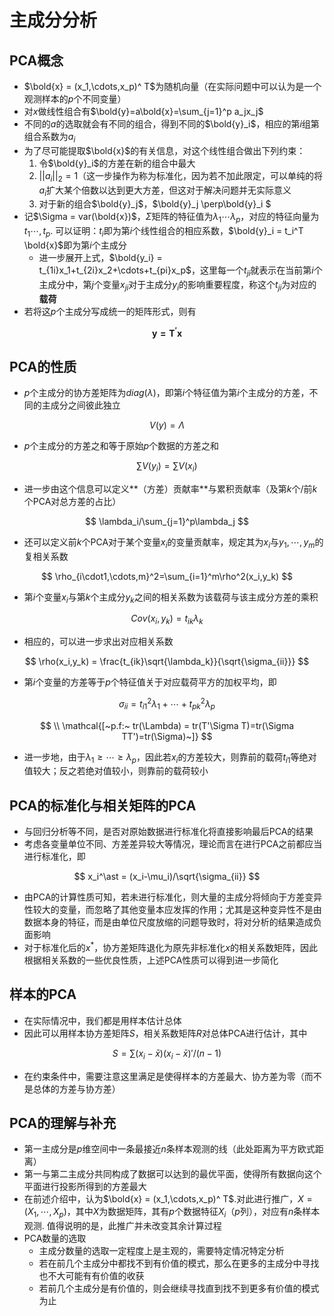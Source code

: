 # 主成分分析

## PCA概念

- $\bold{x} = (x_1,\cdots,x_p)^ T$为随机向量（在实际问题中可以认为是一个观测样本的$p$个不同变量）
- 对$x$做线性组合有$\bold{y}=a\bold{x}=\sum_{j=1}^p a_jx_j$
- 不同的$a$的选取就会有不同的组合，得到不同的$\bold{y}_i$，相应的第$i$组第组合系数为$a_i$
- 为了尽可能提取$\bold{x}$的有关信息，对这个线性组合做出下列约束：
  1. 令$\bold{y}_i$的方差在新的组合中最大
  2. $||a_i||_2=1$（这一步操作为称为标准化，因为若不加此限定，可以单纯的将$a_i$扩大某个倍数以达到更大方差，但这对于解决问题并无实际意义
  3. 对于新的组合$\bold{y}_j$，$\bold{y}_j \perp\bold{y}_i $
- 记$\Sigma = var(\bold{x})$，$\Sigma$矩阵的特征值为$\lambda_1\cdots\lambda_p$，对应的特征向量为$t_1\cdots,t_p$. 可以证明：$t_i$即为第$i$个线性组合的相应系数，$\bold{y}_i = t_i^T \bold{x}$即为第$i$个主成分
  - 进一步展开上式，$\bold{y_i} = t_{1i}x_1+t_{2i}x_2+\cdots+t_{pi}x_p$，这里每一个$t_{ji}$就表示在当前第$i$个主成分中，第$j$个变量$x_{ji}$对于主成分$y_i$的影响重要程度，称这个$t_{ji}$为对应的**载荷**
- 若将这$p$个主成分写成统一的矩阵形式，则有

$$
\mathbf{y=T^\prime x}
$$

## PCA的性质

- $p$个主成分的协方差矩阵为$diag(\lambda)$，即第$i$个特征值为第$i$个主成分的方差，不同的主成分之间彼此独立

$$
V(y)=\Lambda
$$

- $p$个主成分的方差之和等于原始$p$个数据的方差之和

$$
\sum V(y_i) = \sum V(x_i)
$$

- 进一步由这个信息可以定义**（方差）贡献率**与累积贡献率（及第$k$个/前$k$个PCA对总方差的占比）

$$
\lambda_i/\sum_{j=1}^p\lambda_j
$$

- 还可以定义前$k$个PCA对于某个变量$x_i$的变量贡献率，规定其为$x_i$与$y_1,\cdots,y_m$的复相关系数

$$
\rho_{i\cdot1,\cdots,m}^2=\sum_{i=1}^m\rho^2(x_i,y_k)
$$

- 第$i$个变量$x_i$与第$k$个主成分$y_k$之间的相关系数为该载荷与该主成分方差的乘积

$$
Cov(x_i,y_k)=t_{ik}\lambda_{k}
$$

- 相应的，可以进一步求出对应相关系数

$$
\rho(x_i,y_k) = \frac{t_{ik}\sqrt{\lambda_k}}{\sqrt{\sigma_{ii}}}
$$

- 第$i$个变量的方差等于$p$个特征值关于对应载荷平方的加权平均，即

$$
\sigma_{ii}=t_{i1}^2\lambda_1+\cdots+t_{pk}^2\lambda_p
$$

$$
\\ \mathcal{[~p.f:~ tr(\Lambda) = tr(T'\Sigma T)=tr(\Sigma TT')=tr(\Sigma)~]}
$$

- 进一步地，由于$\lambda_1\ge\cdots\ge\lambda_{p}$，因此若$x_i$的方差较大，则靠前的载荷$t_{i1}$等绝对值较大；反之若绝对值较小，则靠前的载荷较小

## PCA的标准化与相关矩阵的PCA

- 与回归分析等不同，是否对原始数据进行标准化将直接影响最后PCA的结果
- 考虑各变量单位不同、方差差异较大等情况，理论而言在进行PCA之前都应当进行标准化，即

$$
x_i^\ast = (x_i-\mu_i)/\sqrt{\sigma_{ii}}
$$

- 由PCA的计算性质可知，若未进行标准化，则大量的主成分将倾向于方差变异性较大的变量，而忽略了其他变量本应发挥的作用；尤其是这种变异性不是由数据本身的特征，而是由单位尺度放缩的问题导致时，将对分析的结果造成负面影响
- 对于标准化后的$x^*$，协方差矩阵退化为原先非标准化$x$的相关系数矩阵，因此根据相关系数的一些优良性质，上述PCA性质可以得到进一步简化

## 样本的PCA

- 在实际情况中，我们都是用样本估计总体
- 因此可以用样本协方差矩阵$S$，相关系数矩阵$R$对总体PCA进行估计，其中

$$
S=\sum(x_i-\bar x)(x_i-\bar x)'/(n-1)
$$

- 在约束条件中，需要注意这里满足是使得样本的方差最大、协方差为零（而不是总体的方差与协方差）

## PCA的理解与补充

- 第一主成分是$p$维空间中一条最接近$n$条样本观测的线（此处距离为平方欧式距离）
- 第一与第二主成分共同构成了数据可以达到的最优平面，使得所有数据向这个平面进行投影所得到的方差最大
- 在前述介绍中，认为$\bold{x} = (x_1,\cdots,x_p)^ T$.对此进行推广，$X = (X_1,\cdots,X_p)$，其中$X$为数据矩阵，其有$p$个数据特征$X_i$（$p$列），对应有$n$条样本观测. 值得说明的是，此推广并未改变其余计算过程
- PCA数量的选取
  - 主成分数量的选取一定程度上是主观的，需要特定情况特定分析
  - 若在前几个主成分中都找不到有价值的模式，那么在更多的主成分中寻找也不大可能有有价值的收获
  - 若前几个主成分是有价值的，则会继续寻找直到找不到更多有价值的模式为止
